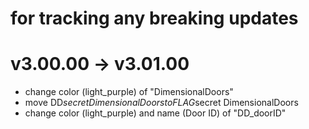 # for tracking any breaking updates

# v3.00.00 -> v3.01.00
- change color (light_purple) of "DimensionalDoors"
- move DD$secret DimensionalDoors to FLAG$secret DimensionalDoors
- change color (light_purple) and name (Door ID) of "DD_doorID"